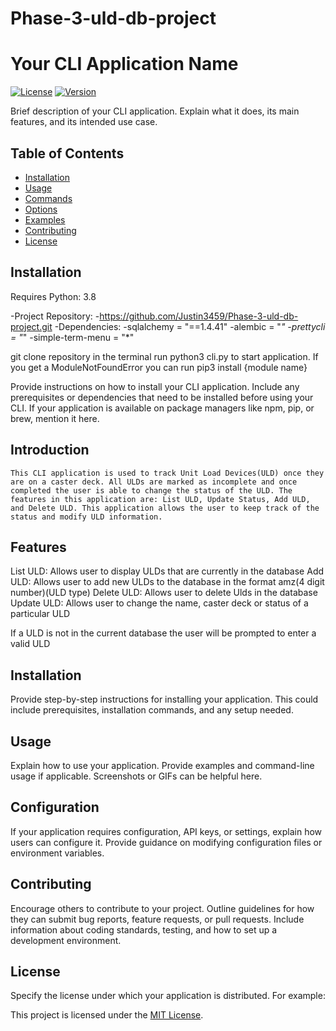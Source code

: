 # Phase-3-uld-db-project
# Your CLI Application Name

[![License](https://img.shields.io/badge/license-MIT-blue.svg)](LICENSE)
[![Version](https://img.shields.io/badge/version-v1.0.0-green.svg)](https://semver.org/)

Brief description of your CLI application. Explain what it does, its main features, and its intended use case.

## Table of Contents

- [Installation](#installation)
- [Usage](#usage)
- [Commands](#commands)
- [Options](#options)
- [Examples](#examples)
- [Contributing](#contributing)
- [License](#license)

## Installation
Requires Python: 3.8

-Project Repository: 
    -https://github.com/Justin3459/Phase-3-uld-db-project.git
-Dependencies:
    -sqlalchemy = "==1.4.41"
    -alembic = "*"
    -prettycli = "*"
    -simple-term-menu = "*"

git clone repository in the terminal
run python3 cli.py to start application. If you get a ModuleNotFoundError you can run pip3 install {module name}

Provide instructions on how to install your CLI application. Include any prerequisites or dependencies that need to be installed before using your CLI. If your application is available on package managers like npm, pip, or brew, mention it here.

## Introduction
    This CLI application is used to track Unit Load Devices(ULD) once they are on a caster deck. All ULDs are marked as incomplete and once completed the user is able to change the status of the ULD. The features in this application are: List ULD, Update Status, Add ULD, and Delete ULD. This application allows the user to keep track of the status and modify ULD information.

## Features
List ULD: Allows user to display ULDs that are currently in the database
Add ULD: Allows user to add new ULDs to the database in the format amz(4 digit number)(ULD type)
Delete ULD: Allows user to delete Ulds in the database
Update ULD: Allows user to change the name, caster deck or status of a particular ULD

If a ULD is not in the current database the user will be prompted to enter a valid ULD

## Installation

Provide step-by-step instructions for installing your application. This could include prerequisites, installation commands, and any setup needed.

## Usage

Explain how to use your application. Provide examples and command-line usage if applicable. Screenshots or GIFs can be helpful here.

## Configuration

If your application requires configuration, API keys, or settings, explain how users can configure it. Provide guidance on modifying configuration files or environment variables.

## Contributing

Encourage others to contribute to your project. Outline guidelines for how they can submit bug reports, feature requests, or pull requests. Include information about coding standards, testing, and how to set up a development environment.

## License

Specify the license under which your application is distributed. For example:

This project is licensed under the [MIT License](LICENSE).